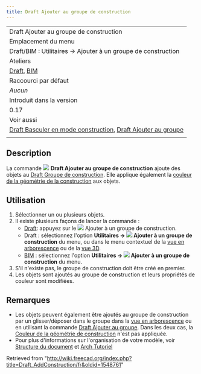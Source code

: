 ```yaml
---
title: Draft Ajouter au groupe de construction
---
```

|  |
| --- |
| Draft Ajouter au groupe de construction |
| Emplacement du menu |
| Draft/BIM : Utilitaires → Ajouter à un groupe de construction |
| Ateliers |
| [Draft](/Draft_Workbench/fr "Draft Workbench/fr"), [BIM](/BIM_Workbench/fr "BIM Workbench/fr") |
| Raccourci par défaut |
| *Aucun* |
| Introduit dans la version |
| 0.17 |
| Voir aussi |
| [Draft Basculer en mode construction](/Draft_ToggleConstructionMode/fr "Draft ToggleConstructionMode/fr"), [Draft Ajouter au groupe](/Draft_AddToGroup/fr "Draft AddToGroup/fr") |
|  |

## Description

La commande ![](/images/Draft_AddConstruction.svg) **Draft Ajouter au groupe de construction** ajoute des objets au [Draft Groupe de construction](/Draft_ToggleConstructionMode/fr "Draft ToggleConstructionMode/fr"). Elle applique également la [couleur de la géométrie de la construction](/Draft_ToggleConstructionMode/fr#Pr.C3.A9f.C3.A9rences "Draft ToggleConstructionMode/fr") aux objets.

## Utilisation

1. Sélectionner un ou plusieurs objets.
2. Il existe plusieurs façons de lancer la commande :
   * [Draft](/Draft_Workbench/fr "Draft Workbench/fr"): appuyez sur le ![](/images/Draft_AddConstruction.svg) Ajouter à un groupe de construction.
   * Draft : sélectionnez l'option **Utilitaires → ![](/images/Draft_AddConstruction.svg) Ajouter à un groupe de construction** du menu, ou dans le menu contextuel de la [vue en arborescence](/Tree_view/fr "Tree view/fr") ou de la [vue 3D](/3D_view/fr "3D view/fr").
   * [BIM](/BIM_Workbench/fr "BIM Workbench/fr") : sélectionnez l'option **Utilitaires → ![](/images/Draft_AddConstruction.svg) Ajouter à un groupe de construction** du menu.
3. S'il n'existe pas, le groupe de construction doit être créé en premier.
4. Les objets sont ajoutés au groupe de construction et leurs propriétés de couleur sont modifiées.

## Remarques

* Les objets peuvent également être ajoutés au groupe de construction par un glisser/déposer dans le groupe dans la [vue en arborescence](/Tree_view/fr "Tree view/fr") ou en utilisant la commande [Draft Ajouter au groupe](/Draft_AddToGroup/fr "Draft AddToGroup/fr"). Dans les deux cas, la [Couleur de la géométrie de construction](/Draft_ToggleConstructionMode/fr#Pr.C3.A9f.C3.A9rences "Draft ToggleConstructionMode/fr") n'est pas appliquée.
* Pour plus d'informations sur l'organisation de votre modèle, voir [Structure du document](/Document_structure/fr "Document structure/fr") et [Arch Tutoriel](/Arch_tutorial/fr#Organiser_votre_mod.C3.A8le "Arch tutorial/fr")

Retrieved from "<http://wiki.freecad.org/index.php?title=Draft_AddConstruction/fr&oldid=1548761>"